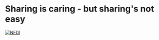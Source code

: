 # Sharing is caring - but sharing's not easy

[![NFDI](https://nfdi-jupyter.de/images/nfdi_badge.svg)](https://hub.nfdi-jupyter.de/share/precious)
